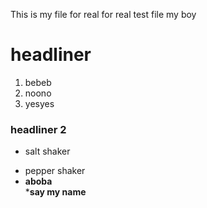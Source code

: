 This is my file for real for real test file my boy
# headliner
1. bebeb
2. noono
3. yesyes
### headliner 2
- salt shaker
* pepper shaker
* **aboba**  
***say my name**
